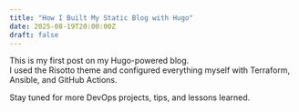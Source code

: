 ```yaml
---
title: "How I Built My Static Blog with Hugo"
date: 2025-08-19T20:00:00Z
draft: false
---
```


This is my first post on my Hugo-powered blog.  
I used the Risotto theme and configured everything myself with Terraform, Ansible, and GitHub Actions.  

Stay tuned for more DevOps projects, tips, and lessons learned.
